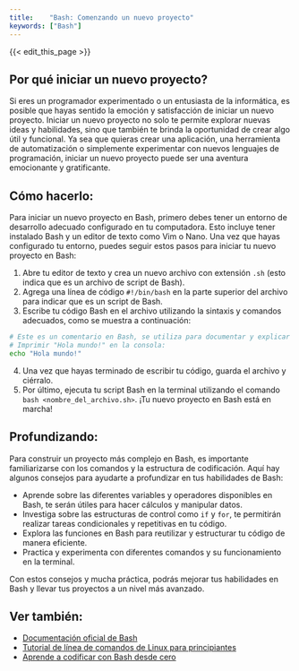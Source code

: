 ```yaml
---
title:    "Bash: Comenzando un nuevo proyecto"
keywords: ["Bash"]
---
```


{{< edit_this_page >}}

## Por qué iniciar un nuevo proyecto?

Si eres un programador experimentado o un entusiasta de la informática, es posible que hayas sentido la emoción y satisfacción de iniciar un nuevo proyecto. Iniciar un nuevo proyecto no solo te permite explorar nuevas ideas y habilidades, sino que también te brinda la oportunidad de crear algo útil y funcional. Ya sea que quieras crear una aplicación, una herramienta de automatización o simplemente experimentar con nuevos lenguajes de programación, iniciar un nuevo proyecto puede ser una aventura emocionante y gratificante.

## Cómo hacerlo:

Para iniciar un nuevo proyecto en Bash, primero debes tener un entorno de desarrollo adecuado configurado en tu computadora. Esto incluye tener instalado Bash y un editor de texto como Vim o Nano. Una vez que hayas configurado tu entorno, puedes seguir estos pasos para iniciar tu nuevo proyecto en Bash:

1. Abre tu editor de texto y crea un nuevo archivo con extensión `.sh` (esto indica que es un archivo de script de Bash).
2. Agrega una línea de código `#!/bin/bash` en la parte superior del archivo para indicar que es un script de Bash.
3. Escribe tu código Bash en el archivo utilizando la sintaxis y comandos adecuados, como se muestra a continuación:

```Bash
# Este es un comentario en Bash, se utiliza para documentar y explicar el código.
# Imprimir "Hola mundo!" en la consola:
echo "Hola mundo!"
```

4. Una vez que hayas terminado de escribir tu código, guarda el archivo y ciérralo.
5. Por último, ejecuta tu script Bash en la terminal utilizando el comando `bash <nombre_del_archivo.sh>`. ¡Tu nuevo proyecto en Bash está en marcha!

## Profundizando:

Para construir un proyecto más complejo en Bash, es importante familiarizarse con los comandos y la estructura de codificación. Aquí hay algunos consejos para ayudarte a profundizar en tus habilidades de Bash:

- Aprende sobre las diferentes variables y operadores disponibles en Bash, te serán útiles para hacer cálculos y manipular datos.
- Investiga sobre las estructuras de control como `if` y `for`, te permitirán realizar tareas condicionales y repetitivas en tu código.
- Explora las funciones en Bash para reutilizar y estructurar tu código de manera eficiente.
- Practica y experimenta con diferentes comandos y su funcionamiento en la terminal.

Con estos consejos y mucha práctica, podrás mejorar tus habilidades en Bash y llevar tus proyectos a un nivel más avanzado.

## Ver también:

- [Documentación oficial de Bash](https://www.gnu.org/software/bash/manual/bash.html)
- [Tutorial de línea de comandos de Linux para principiantes](https://www.hostinger.es/tutoriales/comandos-linux/)
- [Aprende a codificar con Bash desde cero](https://www.freecodecamp.org/espanol/news/aprenda-a-codificar-con-bash-de-cero/)